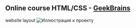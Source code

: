 Online course  HTML/CSS - [GeekBrains](https://gb.ru "Необязательная подсказка")
-------------------------
website layout 
![Иллюстрация к проекту](https://github.com/DenBase/geekgrains_course/blob/master/assets/interior-home-page.jpg)




